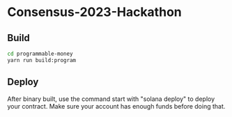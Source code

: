 # Consensus-2023-Hackathon

## Build
```bash
cd programmable-money
yarn run build:program
```

## Deploy
After binary built, use the command start with "solana deploy" to deploy your contract. Make sure your account has enough funds before doing that.
